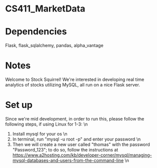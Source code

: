 # CS411_MarketData
# Dependencies
Flask, flask_sqlalchemy, pandas, alpha_vantage
# Notes
Welcome to Stock Squirrel! We're interested in developing real time analytics of stocks utilizing MySQL, all run on a nice Flask server.
# Set up
Since we're mid development, in order to run this, please follow the following steps, if using Linux for 1-3: \n
1) Install mysql for your os \n
2) In terminal, run "mysql -u root -p" and enter your password \n
3) Then we will create a new user called "thomas" with the password "Password_123"; to do so, follow the instructions at https://www.a2hosting.com/kb/developer-corner/mysql/managing-mysql-databases-and-users-from-the-command-line \n

